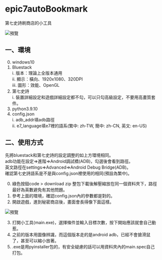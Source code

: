 # epic7autoBookmark

第七史詩刷商店的小工具  
  
![預覽](https://i.imgur.com/eMp5tMV.png)

## 一、環境
0. windows10 
1. Bluestack  
i. 版本：理論上全版本通用  
ii. 顯示：橫向、1920x1080、320DPI  
iii. 圖形：效能、OpenGL  
2. 第七史詩  
i. 裝置詳細設定和遊戲詳細設定都不勾，可以只勾高級設定，不要用高畫質套件。
3. python3.9.10  
4. config.json  
i. adb_addr填adb路徑  
ii. e7_language填e7裡的語系(繁中: zh-TW, 簡中: zh-CN, 英文: en-US)
  
## 二、使用方式
先將bluestack和第七史詩的設定調整的如上方環境相同。  
adb功能在設定=>進階=>Android調試橋(ADB)，勾選後會看到路徑。  
英文路徑在settings=>Advanced=>Android Debug Bridge(ADB)。  
確認第七史詩語系是不是與config.json裡使用的相同(預設為繁中)。
  
0. 綠色按鈕code > download zip 整包下載後解壓縮放在同一個資料夾下，路徑最好為英數避免有其他問題。
1. 參考上面的環境，確認config.json內的參數都是對的。
2. 開啟遊戲，進到秘密商店後，畫面會長得像下面這樣。  
  
![預覽](https://i.imgur.com/KxeSpWM.png)  

3. 打開小工具(main.exe)，選擇條件並輸入目標次數，按下開始應該就會自己動惹。  
4. 之前的版本用圖像辨識，而這個版本走的是android adb，已經不會搶滑鼠了，甚至可以縮小放著。  
5. .exe是用pyinstaller包的，有安全疑慮的話可以用資料夾內的main.spec自己打包。  
